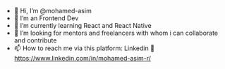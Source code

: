 - 👋 Hi, I’m @mohamed-asim
- 👀 I’m an Frontend Dev
- 🌱 I’m currently learning React and React Native
- 💞️ I’m looking for mentors and freelancers with whom i can collaborate and contribute
- 📫 How to reach me via this platform: Linkedin 📰 https://www.linkedin.com/in/mohamed-asim-r/

<!---
mohamed-asim/mohamed-asim is a ✨ special ✨ repository because its `README.md` (this file) appears on your GitHub profile.
You can click the Preview link to take a look at your changes.
--->
